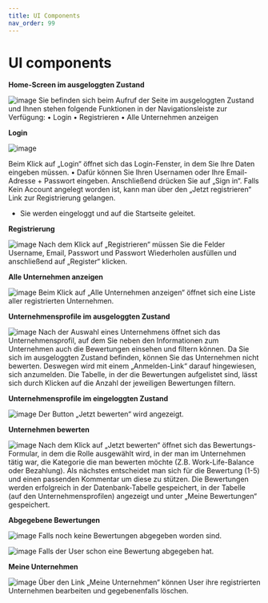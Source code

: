 ```yaml
---
title: UI Components
nav_order: 99
---
```


# UI components


**Home-Screen im ausgeloggten Zustand**

![image](https://github.com/user-attachments/assets/1a8710bf-3ff8-4f98-bbec-17000f2ae66f)
Sie befinden sich beim Aufruf der Seite im ausgeloggten Zustand und Ihnen stehen folgende Funktionen in der Navigationsleiste zur Verfügung:
•	Login
•	Registrieren
•	Alle Unternehmen anzeigen

**Login**

 ![image](https://github.com/user-attachments/assets/7f12fedb-13d6-4535-a02b-20db4414fa6c)

Beim Klick auf „Login“ öffnet sich das Login-Fenster, in dem Sie Ihre Daten eingeben müssen.
•	Dafür können Sie Ihren Usernamen oder Ihre Email-Adresse + Passwort eingeben. Anschließend drücken Sie auf „Sign in“. Falls Kein Account angelegt worden ist, kann man über den „Jetzt registrieren“ Link zur Registrierung gelangen.
-	Sie werden eingeloggt und auf die Startseite geleitet.

**Registrierung**

![image](https://github.com/user-attachments/assets/7911c4b0-808c-4b05-9c71-a55807487f2b)
Nach dem Klick auf „Registrieren“ müssen Sie die Felder Username, Email, Passwort und Passwort Wiederholen ausfüllen und anschließend auf „Register“ klicken.

**Alle Unternehmen anzeigen**

![image](https://github.com/user-attachments/assets/3124f975-3e46-49a4-bc2c-3224b503c754)
Beim Klick auf „Alle Unternehmen anzeigen“ öffnet sich eine Liste aller registrierten Unternehmen.

**Unternehmensprofile im ausgeloggten Zustand**

![image](https://github.com/user-attachments/assets/f165be1f-aefb-48e9-8d67-df685a127602)
Nach der Auswahl eines Unternehmens öffnet sich das Unternehmensprofil, auf dem Sie neben den Informationen zum Unternehmen auch die Bewertungen einsehen und filtern können.
Da Sie sich im ausgeloggten Zustand befinden, können Sie das Unternehmen nicht bewerten. Deswegen wird mit einem „Anmelden-Link“ darauf hingewiesen, sich anzumelden.
Die Tabelle, in der die Bewertungen aufgelistet sind, lässt sich durch Klicken auf die Anzahl der jeweiligen Bewertungen filtern.

**Unternehmensprofile im eingeloggten Zustand**

![image](https://github.com/user-attachments/assets/0763bfe1-1951-4453-b57c-9c39fe55b536)
Der Button „Jetzt bewerten“ wird angezeigt.



**Unternehmen bewerten**

![image](https://github.com/user-attachments/assets/cc744f3e-e359-4ae3-a8a0-0ef5a813bf52)
Nach dem Klick auf „Jetzt bewerten“ öffnet sich das Bewertungs-Formular, in dem die Rolle ausgewählt wird, in der man im Unternehmen tätig war, die Kategorie die man bewerten möchte (Z.B. Work-Life-Balance oder Bezahlung). Als nächstes entscheidet man sich für die Bewertung (1-5) und einen passenden Kommentar um diese zu stützen.
Die Bewertungen werden erfolgreich in der Datenbank-Tabelle gespeichert, in der Tabelle (auf den Unternehmensprofilen) angezeigt und unter „Meine Bewertungen“ gespeichert.

**Abgegebene Bewertungen**

![image](https://github.com/user-attachments/assets/b3d1cc8a-40a8-46ca-9c36-e12a66d872df)
Falls noch keine Bewertungen abgegeben worden sind.

![image](https://github.com/user-attachments/assets/2e896834-b0c2-4de8-b911-bc4949c7661c)
Falls der User schon eine Bewertung abgegeben hat.

**Meine Unternehmen**

![image](https://github.com/user-attachments/assets/4b712135-823c-474e-940d-c2a1c29db23b)
Über den Link „Meine Unternehmen“ können User ihre registrierten Unternehmen bearbeiten und gegebenenfalls löschen.

